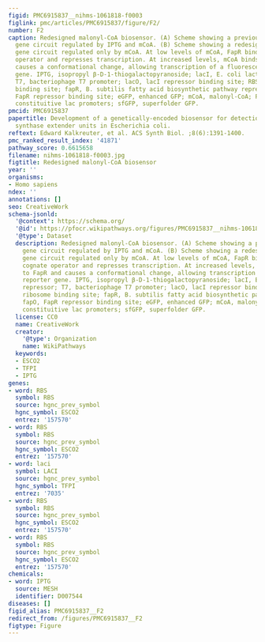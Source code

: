 ```yaml
---
figid: PMC6915837__nihms-1061818-f0003
figlink: pmc/articles/PMC6915837/figure/F2/
number: F2
caption: Redesigned malonyl-CoA biosensor. (A) Scheme showing a previous synthetic
  gene circuit regulated by IPTG and mCoA. (B) Scheme showing a redesigned synthetic
  gene circuit regulated only by mCoA. At low levels of mCoA, FapR binds to its cognate
  operator and represses transcription. At increased levels, mCoA binds to FapR and
  causes a conformational change, allowing transcription of a fluorescent reporter
  gene. IPTG, isopropyl β-D-1-thiogalactopyranoside; lacI, E. coli lactose repressor;
  T7, bacteriophage T7 promoter; lacO, lacI repressor binding site; RBS, ribosome
  binding site; fapR, B. subtilis fatty acid biosynthetic pathway repressor; fapO,
  FapR repressor binding site; eGFP, enhanced GFP; mCoA, malonyl-CoA; ProfapR/sfGFP,
  constituitive lac promoters; sfGFP, superfolder GFP.
pmcid: PMC6915837
papertitle: Development of a genetically-encoded biosensor for detection of polyketide
  synthase extender units in Escherichia coli.
reftext: Edward Kalkreuter, et al. ACS Synth Biol. ;8(6):1391-1400.
pmc_ranked_result_index: '41871'
pathway_score: 0.6615658
filename: nihms-1061818-f0003.jpg
figtitle: Redesigned malonyl-CoA biosensor
year: ''
organisms:
- Homo sapiens
ndex: ''
annotations: []
seo: CreativeWork
schema-jsonld:
  '@context': https://schema.org/
  '@id': https://pfocr.wikipathways.org/figures/PMC6915837__nihms-1061818-f0003.html
  '@type': Dataset
  description: Redesigned malonyl-CoA biosensor. (A) Scheme showing a previous synthetic
    gene circuit regulated by IPTG and mCoA. (B) Scheme showing a redesigned synthetic
    gene circuit regulated only by mCoA. At low levels of mCoA, FapR binds to its
    cognate operator and represses transcription. At increased levels, mCoA binds
    to FapR and causes a conformational change, allowing transcription of a fluorescent
    reporter gene. IPTG, isopropyl β-D-1-thiogalactopyranoside; lacI, E. coli lactose
    repressor; T7, bacteriophage T7 promoter; lacO, lacI repressor binding site; RBS,
    ribosome binding site; fapR, B. subtilis fatty acid biosynthetic pathway repressor;
    fapO, FapR repressor binding site; eGFP, enhanced GFP; mCoA, malonyl-CoA; ProfapR/sfGFP,
    constituitive lac promoters; sfGFP, superfolder GFP.
  license: CC0
  name: CreativeWork
  creator:
    '@type': Organization
    name: WikiPathways
  keywords:
  - ESCO2
  - TFPI
  - IPTG
genes:
- word: RBS
  symbol: RBS
  source: hgnc_prev_symbol
  hgnc_symbol: ESCO2
  entrez: '157570'
- word: RBS
  symbol: RBS
  source: hgnc_prev_symbol
  hgnc_symbol: ESCO2
  entrez: '157570'
- word: laci
  symbol: LACI
  source: hgnc_prev_symbol
  hgnc_symbol: TFPI
  entrez: '7035'
- word: RBS
  symbol: RBS
  source: hgnc_prev_symbol
  hgnc_symbol: ESCO2
  entrez: '157570'
- word: RBS
  symbol: RBS
  source: hgnc_prev_symbol
  hgnc_symbol: ESCO2
  entrez: '157570'
chemicals:
- word: IPTG
  source: MESH
  identifier: D007544
diseases: []
figid_alias: PMC6915837__F2
redirect_from: /figures/PMC6915837__F2
figtype: Figure
---
```

